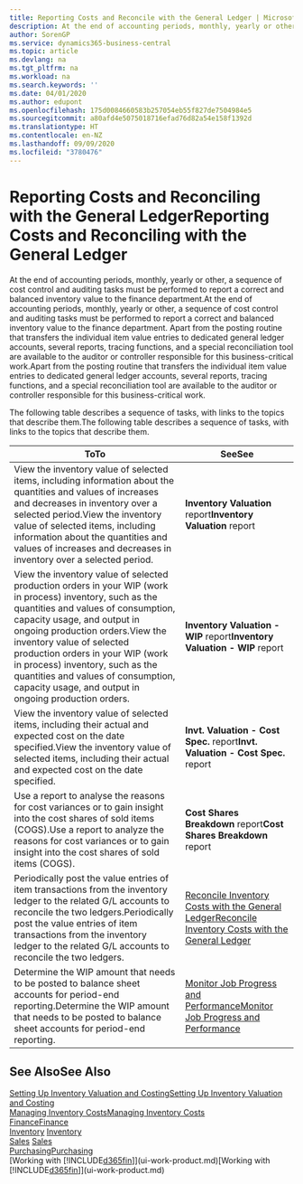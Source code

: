 ```yaml
---
title: Reporting Costs and Reconcile with the General Ledger | Microsoft Docs
description: At the end of accounting periods, monthly, yearly or other, a sequence of cost control and auditing tasks must be performed to report a correct and balanced inventory value to the finance department. Apart from the posting routine that transfers the individual item value entries to dedicated general ledger accounts, several reports, tracing functions, and a special reconciliation tool are available to the auditor or controller responsible for this business-critical work.
author: SorenGP
ms.service: dynamics365-business-central
ms.topic: article
ms.devlang: na
ms.tgt_pltfrm: na
ms.workload: na
ms.search.keywords: ''
ms.date: 04/01/2020
ms.author: edupont
ms.openlocfilehash: 175d0084660583b257054eb55f827de7504984e5
ms.sourcegitcommit: a80afd4e5075018716efad76d82a54e158f1392d
ms.translationtype: HT
ms.contentlocale: en-NZ
ms.lasthandoff: 09/09/2020
ms.locfileid: "3780476"
---
```

# <a name="reporting-costs-and-reconciling-with-the-general-ledger"></a><span data-ttu-id="0e591-104">Reporting Costs and Reconciling with the General Ledger</span><span class="sxs-lookup"><span data-stu-id="0e591-104">Reporting Costs and Reconciling with the General Ledger</span></span>
<span data-ttu-id="0e591-105">At the end of accounting periods, monthly, yearly or other, a sequence of cost control and auditing tasks must be performed to report a correct and balanced inventory value to the finance department.</span><span class="sxs-lookup"><span data-stu-id="0e591-105">At the end of accounting periods, monthly, yearly or other, a sequence of cost control and auditing tasks must be performed to report a correct and balanced inventory value to the finance department.</span></span> <span data-ttu-id="0e591-106">Apart from the posting routine that transfers the individual item value entries to dedicated general ledger accounts, several reports, tracing functions, and a special reconciliation tool are available to the auditor or controller responsible for this business-critical work.</span><span class="sxs-lookup"><span data-stu-id="0e591-106">Apart from the posting routine that transfers the individual item value entries to dedicated general ledger accounts, several reports, tracing functions, and a special reconciliation tool are available to the auditor or controller responsible for this business-critical work.</span></span>  

 <span data-ttu-id="0e591-107">The following table describes a sequence of tasks, with links to the topics that describe them.</span><span class="sxs-lookup"><span data-stu-id="0e591-107">The following table describes a sequence of tasks, with links to the topics that describe them.</span></span>   

|<span data-ttu-id="0e591-108">**To**</span><span class="sxs-lookup"><span data-stu-id="0e591-108">**To**</span></span>|<span data-ttu-id="0e591-109">**See**</span><span class="sxs-lookup"><span data-stu-id="0e591-109">**See**</span></span>|  
|------------|-------------|  
|<span data-ttu-id="0e591-110">View the inventory value of selected items, including information about the quantities and values of increases and decreases in inventory over a selected period.</span><span class="sxs-lookup"><span data-stu-id="0e591-110">View the inventory value of selected items, including information about the quantities and values of increases and decreases in inventory over a selected period.</span></span>|<span data-ttu-id="0e591-111">**Inventory Valuation** report</span><span class="sxs-lookup"><span data-stu-id="0e591-111">**Inventory Valuation** report</span></span>|  
|<span data-ttu-id="0e591-112">View the inventory value of selected production orders in your WIP (work in process) inventory, such as the quantities and values of consumption, capacity usage, and output in ongoing production orders.</span><span class="sxs-lookup"><span data-stu-id="0e591-112">View the inventory value of selected production orders in your WIP (work in process) inventory, such as the quantities and values of consumption, capacity usage, and output in ongoing production orders.</span></span>|<span data-ttu-id="0e591-113">**Inventory Valuation - WIP** report</span><span class="sxs-lookup"><span data-stu-id="0e591-113">**Inventory Valuation - WIP** report</span></span>|  
|<span data-ttu-id="0e591-114">View the inventory value of selected items, including their actual and expected cost on the date specified.</span><span class="sxs-lookup"><span data-stu-id="0e591-114">View the inventory value of selected items, including their actual and expected cost on the date specified.</span></span>|<span data-ttu-id="0e591-115">**Invt. Valuation - Cost Spec.** report</span><span class="sxs-lookup"><span data-stu-id="0e591-115">**Invt. Valuation - Cost Spec.** report</span></span>|  
|<span data-ttu-id="0e591-116">Use a report to analyse the reasons for cost variances or to gain insight into the cost shares of sold items (COGS).</span><span class="sxs-lookup"><span data-stu-id="0e591-116">Use a report to analyze the reasons for cost variances or to gain insight into the cost shares of sold items (COGS).</span></span>|<span data-ttu-id="0e591-117">**Cost Shares Breakdown** report</span><span class="sxs-lookup"><span data-stu-id="0e591-117">**Cost Shares Breakdown** report</span></span>|  
|<span data-ttu-id="0e591-118">Periodically post the value entries of item transactions from the inventory ledger to the related G/L accounts to reconcile the two ledgers.</span><span class="sxs-lookup"><span data-stu-id="0e591-118">Periodically post the value entries of item transactions from the inventory ledger to the related G/L accounts to reconcile the two ledgers.</span></span>|[<span data-ttu-id="0e591-119">Reconcile Inventory Costs with the General Ledger</span><span class="sxs-lookup"><span data-stu-id="0e591-119">Reconcile Inventory Costs with the General Ledger</span></span>](finance-how-to-post-inventory-costs-to-the-general-ledger.md)|  
|<span data-ttu-id="0e591-120">Determine the WIP amount that needs to be posted to balance sheet accounts for period-end reporting.</span><span class="sxs-lookup"><span data-stu-id="0e591-120">Determine the WIP amount that needs to be posted to balance sheet accounts for period-end reporting.</span></span>|[<span data-ttu-id="0e591-121">Monitor Job Progress and Performance</span><span class="sxs-lookup"><span data-stu-id="0e591-121">Monitor Job Progress and Performance</span></span>](projects-how-monitor-progress-performance.md)|

## <a name="see-also"></a><span data-ttu-id="0e591-122">See Also</span><span class="sxs-lookup"><span data-stu-id="0e591-122">See Also</span></span>  
[<span data-ttu-id="0e591-123">Setting Up Inventory Valuation and Costing</span><span class="sxs-lookup"><span data-stu-id="0e591-123">Setting Up Inventory Valuation and Costing</span></span>](finance-set-up-inventory-valuation-and-costing.md)  
[<span data-ttu-id="0e591-124">Managing Inventory Costs</span><span class="sxs-lookup"><span data-stu-id="0e591-124">Managing Inventory Costs</span></span>](finance-manage-inventory-costs.md)  
[<span data-ttu-id="0e591-125">Finance</span><span class="sxs-lookup"><span data-stu-id="0e591-125">Finance</span></span>](finance.md)  
<span data-ttu-id="0e591-126">[Inventory](inventory-manage-inventory.md) </span><span class="sxs-lookup"><span data-stu-id="0e591-126">[Inventory](inventory-manage-inventory.md) </span></span>  
<span data-ttu-id="0e591-127">[Sales](sales-manage-sales.md) </span><span class="sxs-lookup"><span data-stu-id="0e591-127">[Sales](sales-manage-sales.md) </span></span>  
[<span data-ttu-id="0e591-128">Purchasing</span><span class="sxs-lookup"><span data-stu-id="0e591-128">Purchasing</span></span>](purchasing-manage-purchasing.md)  
<span data-ttu-id="0e591-129">[Working with [!INCLUDE[d365fin](includes/d365fin_md.md)]](ui-work-product.md)</span><span class="sxs-lookup"><span data-stu-id="0e591-129">[Working with [!INCLUDE[d365fin](includes/d365fin_md.md)]](ui-work-product.md)</span></span>
